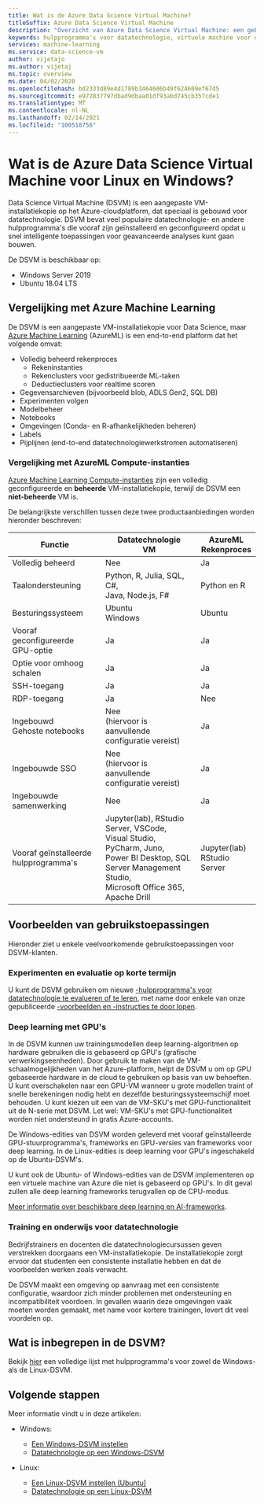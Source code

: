 ```yaml
---
title: Wat is de Azure Data Science Virtual Machine?
titleSuffix: Azure Data Science Virtual Machine
description: "Overzicht van Azure Data Science Virtual Machine: een gebruiksvriendelijke virtuele machine op het Azure-cloudplatform met vooraf geïnstalleerde en geconfigureerde hulpprogramma's en bibliotheken voor het uitvoeren van datatechnologie."
keywords: hulpprogramma's voor datatechnologie, virtuele machine voor datatechnologie, hulpprogramma voor datatechnologie, linux-datatechnologie
services: machine-learning
ms.service: data-science-vm
author: vijetajo
ms.author: vijetaj
ms.topic: overview
ms.date: 04/02/2020
ms.openlocfilehash: bd2333d89e4d1789b3464606b49f624609ef67d5
ms.sourcegitcommit: e972837797dbad9dbaa01df93abd745cb357cde1
ms.translationtype: MT
ms.contentlocale: nl-NL
ms.lasthandoff: 02/14/2021
ms.locfileid: "100518756"
---
```

# <a name="what-is-the-azure-data-science-virtual-machine-for-linux-and-windows"></a>Wat is de Azure Data Science Virtual Machine voor Linux en Windows?

Data Science Virtual Machine (DSVM) is een aangepaste VM-installatiekopie op het Azure-cloudplatform, dat speciaal is gebouwd voor datatechnologie. DSVM bevat veel populaire datatechnologie- en andere hulpprogramma's die vooraf zijn geïnstalleerd en geconfigureerd opdat u snel intelligente toepassingen voor geavanceerde analyses kunt gaan bouwen.

De DSVM is beschikbaar op:

+ Windows Server 2019
+ Ubuntu 18.04 LTS

## <a name="comparison-with-azure-machine-learning"></a>Vergelijking met Azure Machine Learning

De DSVM is een aangepaste VM-installatiekopie voor Data Science, maar [Azure Machine Learning](../overview-what-is-azure-ml.md) (AzureML) is een end-to-end platform dat het volgende omvat:

+ Volledig beheerd rekenproces
  + Rekeninstanties
  + Rekenclusters voor gedistribueerde ML-taken
  + Deductieclusters voor realtime scoren
+ Gegevensarchieven (bijvoorbeeld blob, ADLS Gen2, SQL DB)
+ Experimenten volgen
+ Modelbeheer
+ Notebooks
+ Omgevingen (Conda- en R-afhankelijkheden beheren)
+ Labels
+ Pijplijnen (end-to-end datatechnologiewerkstromen automatiseren)

### <a name="comparison-with-azureml-compute-instances"></a>Vergelijking met AzureML Compute-instanties

[Azure Machine Learning Compute-instanties](../concept-compute-instance.md) zijn een volledig geconfigureerde en __beheerde__ VM-installatiekopie, terwijl de DSVM een __niet-beheerde__ VM is.

De belangrijkste verschillen tussen deze twee productaanbiedingen worden hieronder beschreven:


|Functie |Datatechnologie<br>VM |AzureML<br>Rekenproces  | 
|---------|---------|---------|
| Volledig beheerd | Nee        | Ja        |
|Taalondersteuning     |  Python, R, Julia, SQL, C#,<br> Java, Node.js, F#       | Python en R        |
|Besturingssysteem     | Ubuntu<br>Windows         |    Ubuntu     |
|Vooraf geconfigureerde GPU-optie     |  Ja       |    Ja     |
|Optie voor omhoog schalen | Ja | Ja |
|SSH-toegang    | Ja        |    Ja     |
|RDP-toegang    | Ja        |     Nee    |
|Ingebouwd<br>Gehoste notebooks     |   Nee<br>(hiervoor is aanvullende configuratie vereist)      |      Ja   |
|Ingebouwde SSO     | Nee <br>(hiervoor is aanvullende configuratie vereist)         |    Ja     |
|Ingebouwde samenwerking     | Nee         | Ja        |
|Vooraf geïnstalleerde hulpprogramma's     |  Jupyter(lab), RStudio Server, VSCode,<br> Visual Studio, PyCharm, Juno,<br>Power BI Desktop, SQL Server Management Studio, <br>Microsoft Office 365, Apache Drill       |     Jupyter(lab)<br> RStudio Server   |

## <a name="sample-use-cases"></a>Voorbeelden van gebruikstoepassingen

Hieronder ziet u enkele veelvoorkomende gebruikstoepassingen voor DSVM-klanten.

### <a name="short-term-experimentation-and-evaluation"></a>Experimenten en evaluatie op korte termijn

U kunt de DSVM gebruiken om nieuwe [-hulpprogramma's voor datatechnologie te evalueren of te leren](./tools-included.md), met name door enkele van onze gepubliceerde [-voorbeelden en -instructies te door lopen](./dsvm-samples-and-walkthroughs.md).

### <a name="deep-learning-with-gpus"></a>Deep learning met GPU's

In de DSVM kunnen uw trainingsmodellen deep learning-algoritmen op hardware gebruiken die is gebaseerd op GPU's (grafische verwerkingseenheden). Door gebruik te maken van de VM-schaalmogelijkheden van het Azure-platform, helpt de DSVM u om op GPU gebaseerde hardware in de cloud te gebruiken op basis van uw behoeften. U kunt overschakelen naar een GPU-VM wanneer u grote modellen traint of snelle berekeningen nodig hebt en dezelfde besturingssysteemschijf moet behouden. U kunt kiezen uit een van de VM-SKU's met GPU-functionaliteit uit de N-serie met DSVM. Let wel: VM-SKU's met GPU-functionaliteit worden niet ondersteund in gratis Azure-accounts.

De Windows-edities van DSVM worden geleverd met vooraf geïnstalleerde GPU-stuurprogramma's, frameworks en GPU-versies van frameworks voor deep learning. In de Linux-edities is deep learning voor GPU's ingeschakeld op de Ubuntu-DSVM's. 

U kunt ook de Ubuntu- of Windows-edities van de DSVM implementeren op een virtuele machine van Azure die niet is gebaseerd op GPU's. In dit geval zullen alle deep learning frameworks terugvallen op de CPU-modus.

[Meer informatie over beschikbare deep learning en AI-frameworks](dsvm-tools-deep-learning-frameworks.md).

### <a name="data-science-training-and-education"></a>Training en onderwijs voor datatechnologie

Bedrijfstrainers en docenten die datatechnologiecursussen geven verstrekken doorgaans een VM-installatiekopie. De installatiekopie zorgt ervoor dat studenten een consistente installatie hebben en dat de voorbeelden werken zoals verwacht.

De DSVM maakt een omgeving op aanvraag met een consistente configuratie, waardoor zich minder problemen met ondersteuning en incompatibiliteit voordoen. In gevallen waarin deze omgevingen vaak moeten worden gemaakt, met name voor kortere trainingen, levert dit veel voordelen op.


## <a name="whats-included-on-the-dsvm"></a>Wat is inbegrepen in de DSVM?

Bekijk [hier](tools-included.md) een volledige lijst met hulpprogramma's voor zowel de Windows- als de Linux-DSVM.

## <a name="next-steps"></a>Volgende stappen

Meer informatie vindt u in deze artikelen:

+ Windows:
  + [Een Windows-DSVM instellen](provision-vm.md)
  + [Datatechnologie op een Windows-DSVM](vm-do-ten-things.md)

+ Linux:
  + [Een Linux-DSVM instellen (Ubuntu)](dsvm-ubuntu-intro.md)
  + [Datatechnologie op een Linux-DSVM](linux-dsvm-walkthrough.md)